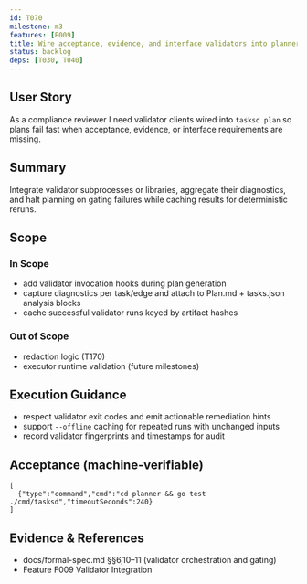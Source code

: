 ```yaml
---
id: T070
milestone: m3
features: [F009]
title: Wire acceptance, evidence, and interface validators into planner flow
status: backlog
deps: [T030, T040]
---
```


## User Story
As a compliance reviewer I need validator clients wired into `tasksd plan` so plans fail fast when acceptance, evidence, or interface requirements are missing.

## Summary
Integrate validator subprocesses or libraries, aggregate their diagnostics, and halt planning on gating failures while caching results for deterministic reruns.

## Scope
### In Scope
- add validator invocation hooks during plan generation
- capture diagnostics per task/edge and attach to Plan.md + tasks.json analysis blocks
- cache successful validator runs keyed by artifact hashes
### Out of Scope
- redaction logic (T170)
- executor runtime validation (future milestones)

## Execution Guidance
- respect validator exit codes and emit actionable remediation hints
- support `--offline` caching for repeated runs with unchanged inputs
- record validator fingerprints and timestamps for audit

## Acceptance (machine-verifiable)
```acceptance
[
  {"type":"command","cmd":"cd planner && go test ./cmd/tasksd","timeoutSeconds":240}
]
```

## Evidence & References
- docs/formal-spec.md §§6,10–11 (validator orchestration and gating)
- Feature F009 Validator Integration
